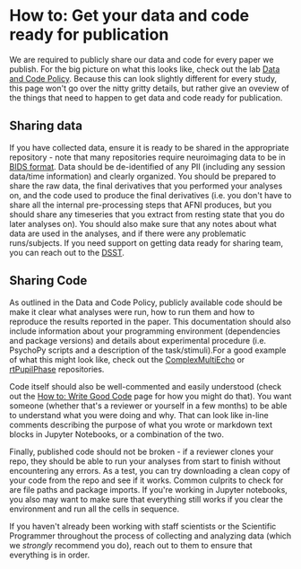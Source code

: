 # How to: Get your data and code ready for publication

We are required to publicly share our data and code for every paper we publish. For the big picture on what this looks like, check out the lab [Data and Code Policy][data_code_policy]. Because this can look slightly different for every study, this page won't go over the nitty gritty details, but rather give an oveview of the things that need to happen to get data and code ready for publication.

## Sharing data

If you have collected data, ensure it is ready to be shared in the appropriate repository - note that many repositories require neuroimaging data to be in [BIDS format][bids]. Data should be de-identified of any PII (including any session data/time information) and clearly organized. You should be prepared to share the raw data, the final derivatives that you performed your analyses on, and the code used to produce the final derivatives (i.e. you don't have to share all the internal pre-processing steps that AFNI produces, but you should share any timeseries that you extract from resting state that you do later analyses on). You should also make sure that any notes about what data are used in the analyses, and if there were any problematic runs/subjects. If you need support on getting data ready for sharing team, you can reach out to the [DSST][dsst].

## Sharing Code

As outlined in the Data and Code Policy, publicly available code should be make it clear what analyses were run, how to run them and how to reproduce the results reported in the paper. This documentation should also include information about your programming environment (dependencies and package versions) and details about experimental procedure (i.e. PsychoPy scripts and a description of the task/stimuli).For a good example of what this might look like, check out the [ComplexMultiEcho][complex_multi_echo] or [rtPupilPhase][rtPupilPhase] repositories.

Code itself should also be well-commented and easily understood (check out the [How to: Write Good Code][write_good_code] page for how you might do that). You want someone (whether that's a reviewer or yourself in a few months) to be able to understand what you were doing and why. That can look like in-line comments describing the purpose of what you wrote or markdown text blocks in Jupyter Notebooks, or a combination of the two.

Finally, published code should not be broken - if a reviewer clones your repo, they should be able to run your analyses from start to finish without encountering any errors. As a test, you can try downloading a clean copy of your code from the repo and see if it works. Common culprits to check for are file paths and package imports. If you're working in Jupyter notebooks, you also may want to make sure that everything still works if you clear the environment and run all the cells in sequence.

If you haven't already been working with staff scientists or the Scientific Programmer throughout the process of collecting and analyzing data (which we *strongly* recommend you do), reach out to them to ensure that everything is in order.

[data_code_policy]:<data_code_policy.md>
[bids]: https://bids.neuroimaging.io/
[dsst]:https://cmn.nimh.nih.gov/dsst
[complex_multi_echo]:https://github.com/nimh-sfim/ComplexMultiEcho1
[rtPupilPhase]:https://github.com/nimh-sfim/rtPupilPhase
[write_good_code]: <write_good_code.md>
